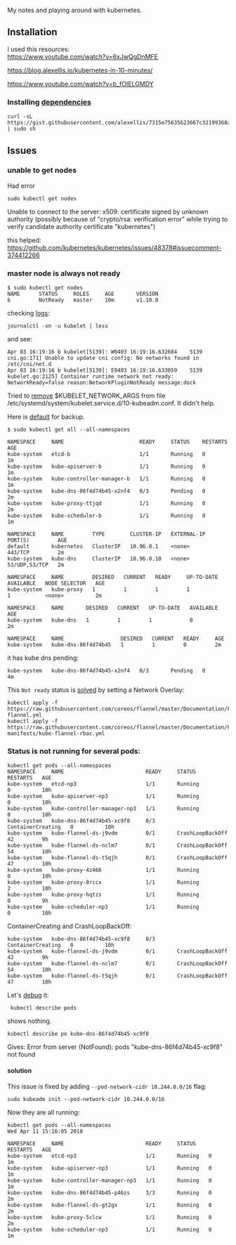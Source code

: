 My notes and playing around with kubernetes.

## Installation
I used this resources:\
https://www.youtube.com/watch?v=6xJwQgDnMFE

https://blog.alexellis.io/kubernetes-in-10-minutes/


https://www.youtube.com/watch?v=b_fOIELGMDY

### Installing [dependencies](https://blog.alexellis.io/kubernetes-in-10-minutes/)
```
curl -sL https://gist.githubusercontent.com/alexellis/7315e75635623667c32199368aa11e95/raw/b025dfb91b43ea9309ce6ed67e24790ba65d7b67/kube.sh | sudo sh
```

## Issues
### unable to get nodes
Had error
```
sudo kubectl get nodes
```
Unable to connect to the server: x509: certificate signed by unknown authority (possibly because of "crypto/rsa: verification error" while trying to verify candidate authority certificate "kubernetes")


this helped: https://github.com/kubernetes/kubernetes/issues/48378#issuecomment-374412266

### master node is always not ready
```
$ sudo kubectl get nodes
NAME      STATUS     ROLES     AGE       VERSION
b         NotReady   master    10m       v1.10.0
```
checking [logs](https://stackoverflow.com/a/44652403/1024794):
```
journalctl -xn -u kubelet | less
```
and see:
```
Apr 03 16:19:16 b kubelet[5139]: W0403 16:19:16.632684    5139 cni.go:171] Unable to update cni config: No networks found in /etc/cni/net.d
Apr 03 16:19:16 b kubelet[5139]: E0403 16:19:16.633059    5139 kubelet.go:2125] Container runtime network not ready: NetworkReady=false reason:NetworkPluginNotReady message:dock
```

Tried to [remove](https://github.com/kubernetes/kubernetes/issues/43815#issuecomment-290235245)  $KUBELET_NETWORK_ARGS from file /etc/systemd/system/kubelet.service.d/10-kubeadm.conf.
It didn't help.

Here is [default](https://github.com/kubernetes/release/blob/master/debian/xenial/kubeadm/channel/stable/etc/systemd/system/kubelet.service.d/post-1.8/10-kubeadm.conf) for backup.
```
$ sudo kubectl get all --all-namespaces
```

```
NAMESPACE     NAME                        READY     STATUS    RESTARTS   AGE
kube-system   etcd-b                      1/1       Running   0          1m
kube-system   kube-apiserver-b            1/1       Running   0          1m
kube-system   kube-controller-manager-b   1/1       Running   0          1m
kube-system   kube-dns-86f4d74b45-x2nf4   0/3       Pending   0          2m
kube-system   kube-proxy-ttjqd            1/1       Running   0          2m
kube-system   kube-scheduler-b            1/1       Running   0          1m

NAMESPACE     NAME         TYPE        CLUSTER-IP   EXTERNAL-IP   PORT(S)         AGE
default       kubernetes   ClusterIP   10.96.0.1    <none>        443/TCP         2m
kube-system   kube-dns     ClusterIP   10.96.0.10   <none>        53/UDP,53/TCP   2m

NAMESPACE     NAME         DESIRED   CURRENT   READY     UP-TO-DATE   AVAILABLE   NODE SELECTOR   AGE
kube-system   kube-proxy   1         1         1         1            1           <none>          2m

NAMESPACE     NAME       DESIRED   CURRENT   UP-TO-DATE   AVAILABLE   AGE
kube-system   kube-dns   1         1         1            0           2m

NAMESPACE     NAME                  DESIRED   CURRENT   READY     AGE
kube-system   kube-dns-86f4d74b45   1         1         0         2m
```
it has kube dns pending:
```
kube-system   kube-dns-86f4d74b45-x2nf4   0/3       Pending   0          4m
```

This `Not ready` status is [solved](https://stackoverflow.com/a/44113181/1024794) by setting a Network Overlay:
```
kubectl apply -f https://raw.githubusercontent.com/coreos/flannel/master/Documentation/kube-flannel.yml 
kubectl apply -f https://raw.githubusercontent.com/coreos/flannel/master/Documentation/k8s-manifests/kube-flannel-rbac.yml
```

### Status is not running for several pods:
```
kubectl get pods --all-namespaces
NAMESPACE     NAME                          READY     STATUS              RESTARTS   AGE
kube-system   etcd-np3                      1/1       Running             0          10h
kube-system   kube-apiserver-np3            1/1       Running             0          10h
kube-system   kube-controller-manager-np3   1/1       Running             0          10h
kube-system   kube-dns-86f4d74b45-xc9f8     0/3       ContainerCreating   0          10h
kube-system   kube-flannel-ds-j9vdm         0/1       CrashLoopBackOff    42         9h
kube-system   kube-flannel-ds-nclm7         0/1       CrashLoopBackOff    54         10h
kube-system   kube-flannel-ds-t5qjh         0/1       CrashLoopBackOff    47         10h
kube-system   kube-proxy-4z466              1/1       Running             0          10h
kube-system   kube-proxy-8rccx              1/1       Running             2          10h
kube-system   kube-proxy-hqtzs              1/1       Running             0          9h
kube-system   kube-scheduler-np3            1/1       Running             0          10h
```
ContainerCreating and CrashLoopBackOff:

```
kube-system   kube-dns-86f4d74b45-xc9f8     0/3       ContainerCreating   0          10h
kube-system   kube-flannel-ds-j9vdm         0/1       CrashLoopBackOff    42         9h
kube-system   kube-flannel-ds-nclm7         0/1       CrashLoopBackOff    54         10h
kube-system   kube-flannel-ds-t5qjh         0/1       CrashLoopBackOff    47         10h
```
Let's [debug](https://serverfault.com/a/730746/157584) it:
```
 kubectl describe pods
 ```
 shows nothing.
```
kubectl describe po kube-dns-86f4d74b45-xc9f8
```
Gives:
	Error from server (NotFound): pods "kube-dns-86f4d74b45-xc9f8" not found

#### solution
This issue is fixed by adding `--pod-network-cidr 10.244.0.0/16` flag:
```
sudo kubeadm init --pod-network-cidr 10.244.0.0/16
```
Now they are all running:
```
kubectl get pods --all-namespaces                                                                                                                                       Wed Apr 11 15:16:05 2018

NAMESPACE     NAME                          READY     STATUS    RESTARTS   AGE
kube-system   etcd-np3                      1/1       Running   0          1m
kube-system   kube-apiserver-np3            1/1       Running   0          1m
kube-system   kube-controller-manager-np3   1/1       Running   0          1m
kube-system   kube-dns-86f4d74b45-p46zs     3/3       Running   0          2m
kube-system   kube-flannel-ds-gt2gx         1/1       Running   0          2m
kube-system   kube-proxy-5clcw              1/1       Running   0          2m
kube-system   kube-scheduler-np3            1/1       Running   0          1m
```